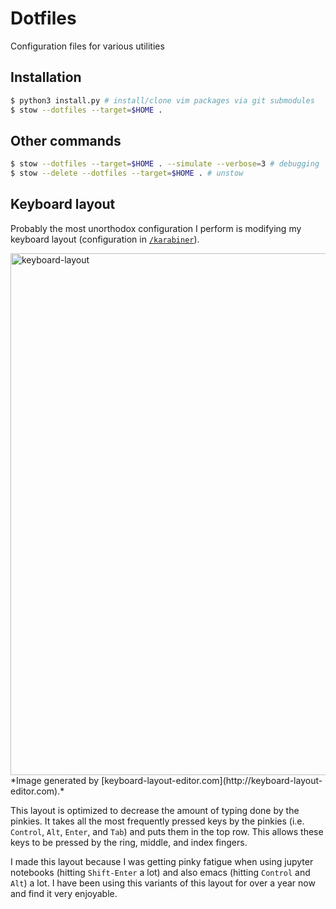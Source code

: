 Dotfiles
========

Configuration files for various utilities

## Installation

```bash
$ python3 install.py # install/clone vim packages via git submodules
$ stow --dotfiles --target=$HOME .
```

## Other commands

```bash
$ stow --dotfiles --target=$HOME . --simulate --verbose=3 # debugging
$ stow --delete --dotfiles --target=$HOME . # unstow
```

## Keyboard layout

Probably the most unorthodox configuration I perform is modifying my keyboard layout (configuration in [`/karabiner`](karabiner)).

<img width="835" alt="keyboard-layout" src="https://github.com/ebanner/dotfiles/assets/2068912/a8f42dbc-5b95-433f-8c43-0bf6c54068d5">
*Image generated by [keyboard-layout-editor.com](http://keyboard-layout-editor.com).*

This layout is optimized to decrease the amount of typing done by the pinkies. It takes all the most frequently pressed keys by the pinkies (i.e. `Control`, `Alt`, `Enter`, and `Tab`) and puts them in the top row. This allows these keys to be pressed by the ring, middle, and index fingers.

I made this layout because I was getting pinky fatigue when using jupyter notebooks (hitting `Shift-Enter` a lot) and also emacs (hitting `Control` and `Alt`) a lot. I have been using this variants of this layout for over a year now and find it very enjoyable.

